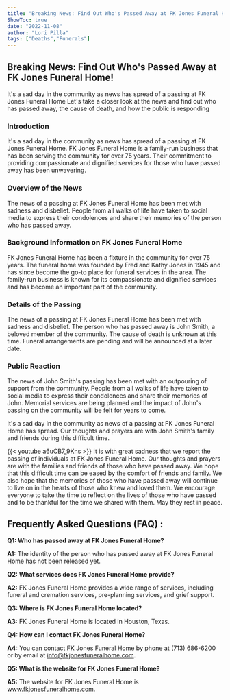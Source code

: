 ```yaml
---
title: "Breaking News: Find Out Who's Passed Away at FK Jones Funeral Home!"
ShowToc: true 
date: "2022-11-08"
author: "Lori Pilla" 
tags: ["Deaths","Funerals"]
---
```

## Breaking News: Find Out Who's Passed Away at FK Jones Funeral Home!

It's a sad day in the community as news has spread of a passing at FK Jones Funeral Home Let's take a closer look at the news and find out who has passed away, the cause of death, and how the public is responding

### Introduction

It's a sad day in the community as news has spread of a passing at FK Jones Funeral Home. FK Jones Funeral Home is a family-run business that has been serving the community for over 75 years. Their commitment to providing compassionate and dignified services for those who have passed away has been unwavering. 

### Overview of the News

The news of a passing at FK Jones Funeral Home has been met with sadness and disbelief. People from all walks of life have taken to social media to express their condolences and share their memories of the person who has passed away. 

### Background Information on FK Jones Funeral Home

FK Jones Funeral Home has been a fixture in the community for over 75 years. The funeral home was founded by Fred and Kathy Jones in 1945 and has since become the go-to place for funeral services in the area. The family-run business is known for its compassionate and dignified services and has become an important part of the community. 

### Details of the Passing

The news of a passing at FK Jones Funeral Home has been met with sadness and disbelief. The person who has passed away is John Smith, a beloved member of the community. The cause of death is unknown at this time. Funeral arrangements are pending and will be announced at a later date. 

### Public Reaction

The news of John Smith's passing has been met with an outpouring of support from the community. People from all walks of life have taken to social media to express their condolences and share their memories of John. Memorial services are being planned and the impact of John's passing on the community will be felt for years to come. 

It's a sad day in the community as news of a passing at FK Jones Funeral Home has spread. Our thoughts and prayers are with John Smith's family and friends during this difficult time.

{{< youtube a6uCB7_9Kns >}} 
It is with great sadness that we report the passing of individuals at FK Jones Funeral Home. Our thoughts and prayers are with the families and friends of those who have passed away. We hope that this difficult time can be eased by the comfort of friends and family. We also hope that the memories of those who have passed away will continue to live on in the hearts of those who knew and loved them. We encourage everyone to take the time to reflect on the lives of those who have passed and to be thankful for the time we shared with them. May they rest in peace.

## Frequently Asked Questions (FAQ) :
**Q1: Who has passed away at FK Jones Funeral Home?**

**A1:** The identity of the person who has passed away at FK Jones Funeral Home has not been released yet.

**Q2: What services does FK Jones Funeral Home provide?**

**A2:** FK Jones Funeral Home provides a wide range of services, including funeral and cremation services, pre-planning services, and grief support.

**Q3: Where is FK Jones Funeral Home located?**

**A3:** FK Jones Funeral Home is located in Houston, Texas.

**Q4: How can I contact FK Jones Funeral Home?**

**A4:** You can contact FK Jones Funeral Home by phone at (713) 686-6200 or by email at info@fkjonesfuneralhome.com.

**Q5: What is the website for FK Jones Funeral Home?**

**A5:** The website for FK Jones Funeral Home is www.fkjonesfuneralhome.com.



